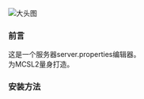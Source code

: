![大头图](https://socialify.git.ci/MCSLTeam/Server_Properties_Editor/image?description=1&font=Jost&issues=1&language=1&logo=https://img.fastmirror.net/s/2023/07/17/64b5471e1d478.png)

### 前言
这是一个服务器server.properties编辑器。  
为MCSL2量身打造。  

### 安装方法

